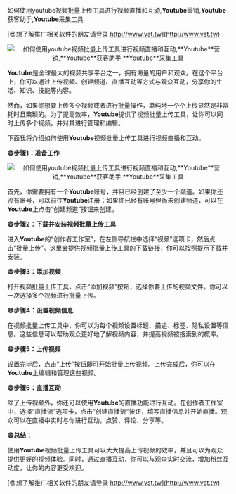 如何使用youtube视频批量上传工具进行视频直播和互动,**Youtube**营销,**Youtube**获客助手,**Youtube**采集工具

[😍想了解推广相关软件的朋友请登录 http://www.vst.tw](http://www.vst.tw)

 <center><img src="https://vst.tw/MP4/tuiguang/png/0.png" alt="如何使用youtube视频批量上传工具进行视频直播和互动,**Youtube**营销,**Youtube**获客助手,**Youtube**采集工具"></center>

**Youtube**是全球最大的视频共享平台之一，拥有海量的用户和观众。在这个平台上，你可以通过上传视频、创建频道、直播互动等方式与观众互动，分享你的生活、知识、技能等内容。

然而，如果你想要上传多个视频或者进行批量操作，单纯地一个个上传显然是非常耗时且繁琐的。为了提高效率，**Youtube**提供了视频批量上传工具，让你可以同时上传多个视频，并对其进行管理和编辑。

下面我将介绍如何使用**Youtube**视频批量上传工具进行视频直播和互动。

**😄步骤1：准备工作**

 <center><img src="https://vst.tw/MP4/tuiguang/png/0.png" alt="如何使用youtube视频批量上传工具进行视频直播和互动,**Youtube**营销,**Youtube**获客助手,**Youtube**采集工具"></center>

首先，你需要拥有一个**Youtube**账号，并且已经创建了至少一个频道。如果你还没有账号，可以前往**Youtube**注册；如果你已经有账号但尚未创建频道，可以在**Youtube**上点击“创建频道”按钮来创建。

**😄步骤2：下载并安装视频批量上传工具**

进入**Youtube**的“创作者工作室”，在左侧导航栏中选择“视频”选项卡，然后点击“批量上传”。这里会提供视频批量上传工具的下载链接，你可以按照提示下载并安装。

**😄步骤3：添加视频**

打开视频批量上传工具，点击“添加视频”按钮，选择你要上传的视频文件。你可以一次选择多个视频进行批量上传。

**😄步骤4：设置视频信息**

在视频批量上传工具中，你可以为每个视频设置标题、描述、标签、隐私设置等信息。这些信息可以帮助观众更好地了解视频内容，并提高视频被搜索到的概率。

**😄步骤5：上传视频**

设置完毕后，点击“上传”按钮即可开始批量上传视频。上传完成后，你可以在**Youtube**上编辑和管理这些视频。

**😄步骤6：直播互动**

除了上传视频外，你还可以使用**Youtube**的直播功能进行互动。在创作者工作室中，选择“直播流”选项卡，点击“创建直播流”按钮，填写直播信息并开始直播。观众可以在直播中实时与你进行互动，点赞、评论、分享等。

**😄总结：**

使用**Youtube**视频批量上传工具可以大大提高上传视频的效率，并且可以为观众提供更好的视频体验。同时，通过直播互动，你可以与观众实时交流，增加粉丝互动度，让你的内容更受欢迎。

[😍想了解推广相关软件的朋友请登录 http://www.vst.tw](http://www.vst.tw)



